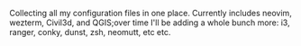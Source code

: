 Collecting all my configuration files in one place. Currently includes
neovim, wezterm, Civil3d, and QGIS;over time I'll be adding a whole bunch
more: i3, ranger, conky, dunst, zsh, neomutt, etc etc.
